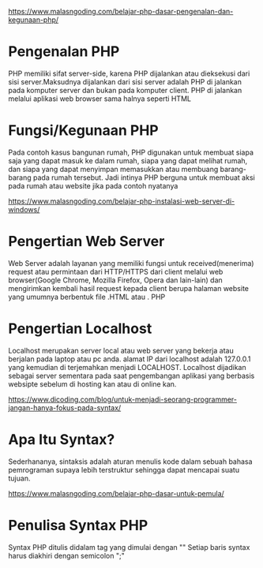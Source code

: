 https://www.malasngoding.com/belajar-php-dasar-pengenalan-dan-kegunaan-php/

# Pengenalan PHP
PHP memiliki sifat server-side, karena PHP dijalankan atau dieksekusi dari sisi server.Maksudnya 
dijalankan dari sisi server adalah PHP di jalankan pada komputer server dan bukan pada komputer client. 
PHP di jalankan melalui aplikasi web browser sama halnya seperti HTML

# Fungsi/Kegunaan PHP
Pada contoh kasus bangunan rumah, PHP digunakan untuk membuat siapa saja yang dapat masuk ke dalam rumah, 
siapa yang dapat melihat rumah, dan siapa yang dapat menyimpan memasukkan atau membuang barang-barang pada rumah tersebut. 
Jadi intinya PHP berguna untuk membuat aksi pada rumah atau website jika pada contoh nyatanya

https://www.malasngoding.com/belajar-php-instalasi-web-server-di-windows/

# Pengertian Web Server
Web Server adalah layanan yang memiliki fungsi untuk received(menerima) request atau permintaan dari HTTP/HTTPS dari 
client melalui web browser(Google Chrome, Mozilla Firefox, Opera dan lain-lain) dan mengirimkan kembali hasil request kepada 
client berupa halaman website yang umumnya berbentuk file .HTML atau . PHP

# Pengertian Localhost
Localhost merupakan server local atau web server yang bekerja atau berjalan pada laptop atau pc anda. alamat IP dari localhost 
adalah 127.0.0.1 yang kemudian di terjemahkan menjadi LOCALHOST. Localhost dijadikan sebagai server sementara pada saat pengembangan
 aplikasi yang berbasis websipte sebelum di hosting kan atau di online kan.

https://www.dicoding.com/blog/untuk-menjadi-seorang-programmer-jangan-hanya-fokus-pada-syntax/

# Apa Itu Syntax?
Sederhananya, sintaksis adalah aturan menulis kode dalam sebuah bahasa pemrograman supaya lebih terstruktur sehingga dapat mencapai suatu tujuan.

https://www.malasngoding.com/belajar-php-dasar-untuk-pemula/

# Penulisa Syntax PHP
Syntax PHP ditulis didalam tag yang dimulai dengan "<?php" dan diakhiri dengan "?>"
Setiap baris syntax harus diakhiri dengan semicolon ";"